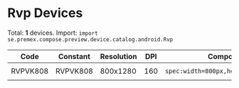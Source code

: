 # Rvp Devices

Total: **1** devices. Import: `import se.premex.compose.preview.device.catalog.android.Rvp`

| Code | Constant | Resolution | DPI | Compose Spec | Preview Usage |
|------|----------|------------|-----|-------------|---------------|
| RVPVK808 | RVPVK808 | 800x1280 | 160 | `spec:width=800px,height=1280px,dpi=160` | `@Preview(device = Rvp.RVPVK808)` |

<!-- Generated automatically. Do not edit manually. -->
